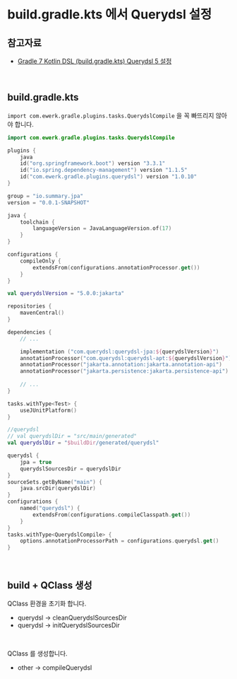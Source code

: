 # build.gradle.kts 에서 Querydsl 설정

## 참고자료

- [Gradle 7 Kotlin DSL (build.gradle.kts) Querydsl 5 설정](https://www.inflearn.com/chats/829853/gradle-7-kotlindsl-build-gradle-kts-querydsl-5-%EC%84%A4%EC%A0%95)

<br/>



## build.gradle.kts

`import com.ewerk.gradle.plugins.tasks.QuerydslCompile` 을 꼭 빠뜨리지 않아야 합니다.

```kotlin
import com.ewerk.gradle.plugins.tasks.QuerydslCompile

plugins {
	java
	id("org.springframework.boot") version "3.3.1"
	id("io.spring.dependency-management") version "1.1.5"
	id("com.ewerk.gradle.plugins.querydsl") version "1.0.10"
}

group = "io.summary.jpa"
version = "0.0.1-SNAPSHOT"

java {
	toolchain {
		languageVersion = JavaLanguageVersion.of(17)
	}
}

configurations {
	compileOnly {
		extendsFrom(configurations.annotationProcessor.get())
	}
}

val querydslVersion = "5.0.0:jakarta"

repositories {
	mavenCentral()
}

dependencies {
	// ...

	implementation ("com.querydsl:querydsl-jpa:${querydslVersion}")
	annotationProcessor("com.querydsl:querydsl-apt:${querydslVersion}")
	annotationProcessor("jakarta.annotation:jakarta.annotation-api")
	annotationProcessor("jakarta.persistence:jakarta.persistence-api")
    
    // ...
}

tasks.withType<Test> {
	useJUnitPlatform()
}

//querydsl
// val querydslDir = "src/main/generated"
val querydslDir = "$buildDir/generated/querydsl"

querydsl {
	jpa = true
	querydslSourcesDir = querydslDir
}
sourceSets.getByName("main") {
	java.srcDir(querydslDir)
}
configurations {
	named("querydsl") {
		extendsFrom(configurations.compileClasspath.get())
	}
}
tasks.withType<QuerydslCompile> {
	options.annotationProcessorPath = configurations.querydsl.get()
}
```

<br/>



## build + QClass 생성

QClass 환경을 초기화 합니다.

- querydsl → cleanQuerydslSourcesDir
- querydsl → initQuerydslSourcesDir

<br/>



QClass 를 생성합니다.

- other → compileQuerydsl















